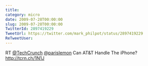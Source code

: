 ```yaml
---
title: 
category: micro
date: 2009-07-28T00:00:00
slug: 2009-07-28T00:00:00
TwitterId: 2897419229
TweetUrl: https://twitter.com/mark_philpot/status/2897419229
ReTweetUser: 
---
```


RT [@TechCrunch](https://twitter.com/TechCrunch) [@parislemon](https://twitter.com/parislemon) Can AT&T Handle The iPhone? http://tcrn.ch/1N1J